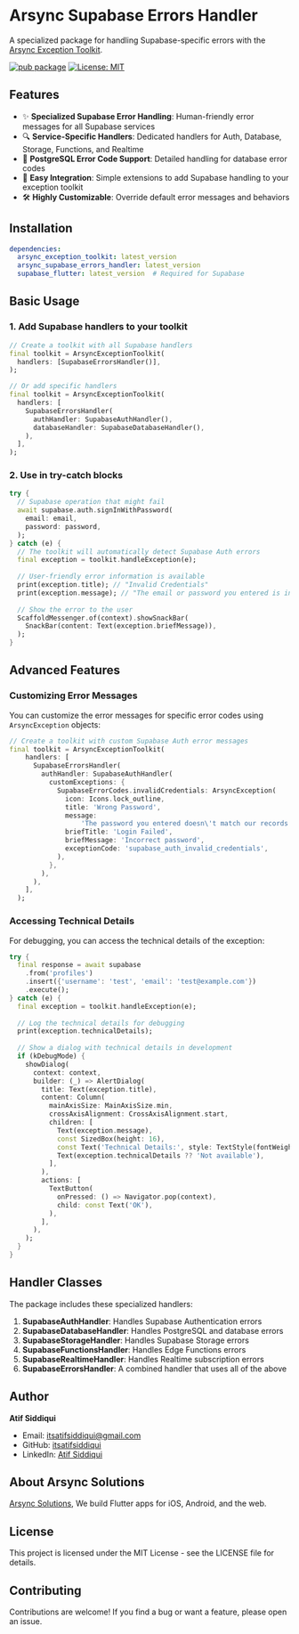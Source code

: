 # Arsync Supabase Errors Handler

A specialized package for handling Supabase-specific errors with the [Arsync Exception Toolkit](https://pub.dev/packages/arsync_exception_toolkit).

[![pub package](https://img.shields.io/pub/v/arsync_supabase_errors_handler.svg)](https://pub.dev/packages/arsync_supabase_errors_handler)
[![License: MIT](https://img.shields.io/badge/License-MIT-blue.svg)](https://opensource.org/licenses/MIT)

## Features

- ✨ **Specialized Supabase Error Handling**: Human-friendly error messages for all Supabase services
- 🔍 **Service-Specific Handlers**: Dedicated handlers for Auth, Database, Storage, Functions, and Realtime
- 🎯 **PostgreSQL Error Code Support**: Detailed handling for database error codes
- 🚀 **Easy Integration**: Simple extensions to add Supabase handling to your exception toolkit
- 🛠️ **Highly Customizable**: Override default error messages and behaviors

## Installation

```yaml
dependencies:
  arsync_exception_toolkit: latest_version
  arsync_supabase_errors_handler: latest_version
  supabase_flutter: latest_version  # Required for Supabase
```

## Basic Usage

### 1. Add Supabase handlers to your toolkit

```dart
// Create a toolkit with all Supabase handlers
final toolkit = ArsyncExceptionToolkit(
  handlers: [SupabaseErrorsHandler()],
);

// Or add specific handlers
final toolkit = ArsyncExceptionToolkit(
  handlers: [
    SupabaseErrorsHandler(
      authHandler: SupabaseAuthHandler(),
      databaseHandler: SupabaseDatabaseHandler(),
    ),
  ],
);
```

### 2. Use in try-catch blocks

```dart
try {
  // Supabase operation that might fail
  await supabase.auth.signInWithPassword(
    email: email,
    password: password,
  );
} catch (e) {
  // The toolkit will automatically detect Supabase Auth errors
  final exception = toolkit.handleException(e);
  
  // User-friendly error information is available
  print(exception.title); // "Invalid Credentials"
  print(exception.message); // "The email or password you entered is incorrect..."
  
  // Show the error to the user
  ScaffoldMessenger.of(context).showSnackBar(
    SnackBar(content: Text(exception.briefMessage)),
  );
}
```

## Advanced Features

### Customizing Error Messages

You can customize the error messages for specific error codes using `ArsyncException` objects:

```dart
// Create a toolkit with custom Supabase Auth error messages
final toolkit = ArsyncExceptionToolkit(
    handlers: [
      SupabaseErrorsHandler(
        authHandler: SupabaseAuthHandler(
          customExceptions: {
            SupabaseErrorCodes.invalidCredentials: ArsyncException(
              icon: Icons.lock_outline,
              title: 'Wrong Password',
              message:
                  'The password you entered doesn\'t match our records. Please try again or reset your password.',
              briefTitle: 'Login Failed',
              briefMessage: 'Incorrect password',
              exceptionCode: 'supabase_auth_invalid_credentials',
            ),
          },
        ),
      ),
    ],
  );
```

### Accessing Technical Details

For debugging, you can access the technical details of the exception:

```dart
try {
  final response = await supabase
    .from('profiles')
    .insert({'username': 'test', 'email': 'test@example.com'})
    .execute();
} catch (e) {
  final exception = toolkit.handleException(e);
  
  // Log the technical details for debugging
  print(exception.technicalDetails);
  
  // Show a dialog with technical details in development
  if (kDebugMode) {
    showDialog(
      context: context,
      builder: (_) => AlertDialog(
        title: Text(exception.title),
        content: Column(
          mainAxisSize: MainAxisSize.min,
          crossAxisAlignment: CrossAxisAlignment.start,
          children: [
            Text(exception.message),
            const SizedBox(height: 16),
            const Text('Technical Details:', style: TextStyle(fontWeight: FontWeight.bold)),
            Text(exception.technicalDetails ?? 'Not available'),
          ],
        ),
        actions: [
          TextButton(
            onPressed: () => Navigator.pop(context),
            child: const Text('OK'),
          ),
        ],
      ),
    );
  }
}
```

## Handler Classes

The package includes these specialized handlers:

1. **SupabaseAuthHandler**: Handles Supabase Authentication errors
2. **SupabaseDatabaseHandler**: Handles PostgreSQL and database errors
3. **SupabaseStorageHandler**: Handles Supabase Storage errors
4. **SupabaseFunctionsHandler**: Handles Edge Functions errors
5. **SupabaseRealtimeHandler**: Handles Realtime subscription errors
6. **SupabaseErrorsHandler**: A combined handler that uses all of the above



## Author

**Atif Siddiqui**
- Email: itsatifsiddiqui@gmail.com
- GitHub: [itsatifsiddiqui](https://github.com/itsatifsiddiqui)
- LinkedIn: [Atif Siddiqui](https://www.linkedin.com/in/atif-siddiqui-213a2217b/)


## About Arsync Solutions

[Arsync Solutions](https://arsyncsolutions.com), We build Flutter apps for iOS, Android, and the web.

## License

This project is licensed under the MIT License - see the LICENSE file for details.

## Contributing

Contributions are welcome! If you find a bug or want a feature, please open an issue.